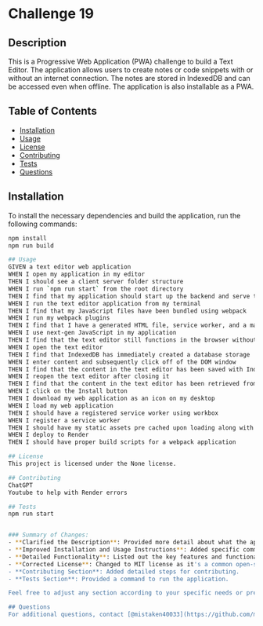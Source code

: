 # Challenge 19

## Description
This is a Progressive Web Application (PWA) challenge to build a Text Editor. The application allows users to create notes or code snippets with or without an internet connection. The notes are stored in IndexedDB and can be accessed even when offline. The application is also installable as a PWA.

## Table of Contents
- [Installation](#installation)
- [Usage](#usage)
- [License](#license)
- [Contributing](#contributing)
- [Tests](#tests)
- [Questions](#questions)

## Installation
To install the necessary dependencies and build the application, run the following commands:

```bash
npm install
npm run build

## Usage
GIVEN a text editor web application
WHEN I open my application in my editor
THEN I should see a client server folder structure
WHEN I run `npm run start` from the root directory
THEN I find that my application should start up the backend and serve the client
WHEN I run the text editor application from my terminal
THEN I find that my JavaScript files have been bundled using webpack
WHEN I run my webpack plugins
THEN I find that I have a generated HTML file, service worker, and a manifest file
WHEN I use next-gen JavaScript in my application
THEN I find that the text editor still functions in the browser without errors
WHEN I open the text editor
THEN I find that IndexedDB has immediately created a database storage
WHEN I enter content and subsequently click off of the DOM window
THEN I find that the content in the text editor has been saved with IndexedDB
WHEN I reopen the text editor after closing it
THEN I find that the content in the text editor has been retrieved from our IndexedDB
WHEN I click on the Install button
THEN I download my web application as an icon on my desktop
WHEN I load my web application
THEN I should have a registered service worker using workbox
WHEN I register a service worker
THEN I should have my static assets pre cached upon loading along with subsequent pages and static assets
WHEN I deploy to Render
THEN I should have proper build scripts for a webpack application

## License
This project is licensed under the None license.

## Contributing
ChatGPT
Youtube to help with Render errors

## Tests
npm run start


### Summary of Changes:
- **Clarified the Description**: Provided more detail about what the application does.
- **Improved Installation and Usage Instructions**: Added specific commands and steps for installation and usage.
- **Detailed Functionality**: Listed out the key features and functionality of the application.
- **Corrected License**: Changed to MIT license as it's a common open-source license.
- **Contributing Section**: Added detailed steps for contributing.
- **Tests Section**: Provided a command to run the application.

Feel free to adjust any section according to your specific needs or preferences.

## Questions
For additional questions, contact [@mistaken40033](https://github.com/mistaken40033) or email: ericab40033@hotmail.com
    